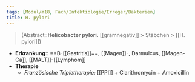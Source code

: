 ```yaml
---
tags: [Modul/m18, Fach/Infektiologie/Erreger/Bakterien]
title: H. pylori
---
```

> (Abstract::**Helicobacter pylori.** [[gramnegativ]] > Stäbchen > [[H. pylori]])
- **Erkrankung**:: ==B-[[Gastritis]]==, [[Magen]]-, Darmulcus, [[Magen-Ca]], [[MALT]]-[[Lymphom]]
- **Therapie**
	- *Französische Tripletherapie:* [[PPI]] + Clarithromycin + Amoxicillin